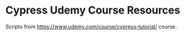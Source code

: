 # Cypress Udemy Course Resources

Scripts from https://www.udemy.com/course/cypress-tutorial/ course.
